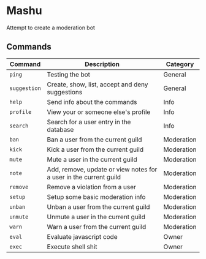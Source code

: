 # Mashu
Attempt to create a moderation bot

## Commands
| Command | Description | Category |
| ------- | ----------- | -------- |
| `ping` | Testing the bot | General |
| `suggestion` | Create, show, list, accept and deny suggestions | General |
| `help` | Send info about the commands | Info |
| `profile` | View your or someone else's profile | Info |
| `search` | Search for a user entry in the database | Info |
| `ban` | Ban a user from the current guild | Moderation |
| `kick` | Kick a user from the current guild | Moderation |
| `mute` | Mute a user in the current guild | Moderation |
| `note` | Add, remove, update or view notes for a user in the current guild | Moderation |
| `remove` | Remove a violation from a user | Moderation |
| `setup` | Setup some basic moderation info | Moderation |
| `unban` | Unban a user from the current guild | Moderation |
| `unmute` | Unmute a user in the current guild | Moderation |
| `warn` | Warn a user from the current guild | Moderation |
| `eval` | Evaluate javascript code | Owner |
| `exec` | Execute shell shit | Owner |
